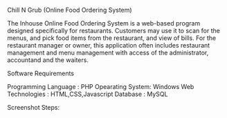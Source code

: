 Chill N Grub (Online Food Ordering System)

The Inhouse Online Food Ordering System is a web-based program designed specifically for restaurants. Customers may use it to scan for the menus, and pick food items from the  restaurant, and view of bills. For the restaurant manager or owner, this application often includes restaurant management and menu management with access of the administrator, accountand and the waiters. 

Software Requirements

Programming Language : PHP 
Opearating System: Windows 
Web Technologies : HTML,CSS,Javascript 
Database : MySQL 

Screenshot
Steps: 

